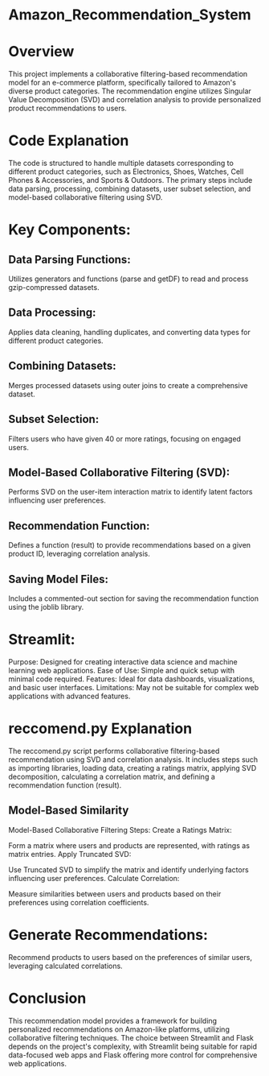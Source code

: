 # Amazon_Recommendation_System

# Overview
This project implements a collaborative filtering-based recommendation model for an e-commerce platform, specifically tailored to Amazon's diverse product categories. The recommendation engine utilizes Singular Value Decomposition (SVD) and correlation analysis to provide personalized product recommendations to users.

# Code Explanation
The code is structured to handle multiple datasets corresponding to different product categories, such as Electronics, Shoes, Watches, Cell Phones & Accessories, and Sports & Outdoors. The primary steps include data parsing, processing, combining datasets, user subset selection, and model-based collaborative filtering using SVD.

# Key Components:
## Data Parsing Functions:

Utilizes generators and functions (parse and getDF) to read and process gzip-compressed datasets.
## Data Processing:

Applies data cleaning, handling duplicates, and converting data types for different product categories.
## Combining Datasets:

Merges processed datasets using outer joins to create a comprehensive dataset.
## Subset Selection:

Filters users who have given 40 or more ratings, focusing on engaged users.
## Model-Based Collaborative Filtering (SVD):

Performs SVD on the user-item interaction matrix to identify latent factors influencing user preferences.
## Recommendation Function:

Defines a function (result) to provide recommendations based on a given product ID, leveraging correlation analysis.
## Saving Model Files:

Includes a commented-out section for saving the recommendation function using the joblib library.

# Streamlit:
Purpose: Designed for creating interactive data science and machine learning web applications.
Ease of Use: Simple and quick setup with minimal code required.
Features: Ideal for data dashboards, visualizations, and basic user interfaces.
Limitations: May not be suitable for complex web applications with advanced features.


# reccomend.py Explanation
The reccomend.py script performs collaborative filtering-based recommendation using SVD and correlation analysis. It includes steps such as importing libraries, loading data, creating a ratings matrix, applying SVD decomposition, calculating a correlation matrix, and defining a recommendation function (result).

## Model-Based Similarity
Model-Based Collaborative Filtering Steps:
Create a Ratings Matrix:

Form a matrix where users and products are represented, with ratings as matrix entries.
Apply Truncated SVD:

Use Truncated SVD to simplify the matrix and identify underlying factors influencing user preferences.
Calculate Correlation:

Measure similarities between users and products based on their preferences using correlation coefficients.
# Generate Recommendations:

Recommend products to users based on the preferences of similar users, leveraging calculated correlations.
# Conclusion
This recommendation model provides a framework for building personalized recommendations on Amazon-like platforms, utilizing collaborative filtering techniques. The choice between Streamlit and Flask depends on the project's complexity, with Streamlit being suitable for rapid data-focused web apps and Flask offering more control for comprehensive web applications.
